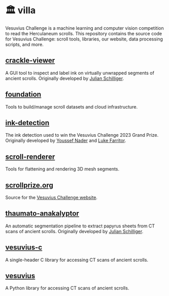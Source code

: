 # 🏛️ villa

Vesuvius Challenge is a machine learning and computer vision competition to read the Herculaneum scrolls.
This repository contains the source code for Vesuvius Challenge: scroll tools, libraries, our website, data processing scripts, and more.

## [crackle-viewer](crackle-viewer)
A GUI tool to inspect and label ink on virtually unwrapped segments of ancient scrolls.
Originally developed by [Julian Schilliger](https://github.com/schillij95).

## [foundation](foundation/)
Tools to build/manage scroll datasets and cloud infrastructure.

## [ink-detection](ink-detection/)
The ink detection used to win the Vesuvius Challenge 2023 Grand Prize.
Originally developed by [Youssef Nader](https://github.com/younader) and [Luke Farritor](https://github.com/lukeboi).

## [scroll-renderer](scroll-renderer/)
Tools for flattening and rendering 3D mesh segments.

## [scrollprize.org](scrollprize.org/)
Source for the [Vesuvius Challenge website](https://scrollprize.org).

## [thaumato-anakalyptor](thaumato-anakalyptor/)
An automatic segmentation pipeline to extract papyrus sheets from CT scans of ancient scrolls.
Originally developed by [Julian Schilliger](https://github.com/schillij95).

## [vesuvius-c](vesuvius-c/)
A single-header C library for accessing CT scans of ancient scrolls.

## [vesuvius](vesuvius/)
A Python library for accessing CT scans of ancient scrolls.
